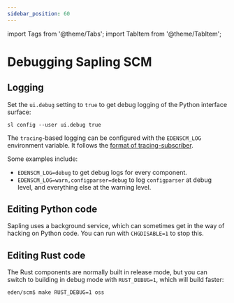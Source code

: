 ```yaml
---
sidebar_position: 60
---
```


import Tags from '@theme/Tabs';
import TabItem from '@theme/TabItem';

# Debugging Sapling SCM

## Logging

Set the `ui.debug` setting to `true` to get debug logging of the Python
interface surface:

```
sl config --user ui.debug true
```

The `tracing`-based logging can be configured with the `EDENSCM_LOG`
environment variable. It follows the
[format of tracing-subscriber](https://docs.rs/tracing-subscriber/0.3.16/tracing_subscriber/struct.EnvFilter.html).

Some examples include:
- `EDENSCM_LOG=debug` to get debug logs for every component.
- `EDENSCM_LOG=warn,configparser=debug` to log `configparser` at debug level,
  and everything else at the warning level.

## Editing Python code

Sapling uses a background service, which can sometimes get in the way of
hacking on Python code. You can run with `CHGDISABLE=1` to stop this.

## Editing Rust code

The Rust components are normally built in release mode, but you can switch to
building in debug mode with `RUST_DEBUG=1`, which will build faster:

```
eden/scm$ make RUST_DEBUG=1 oss
```
